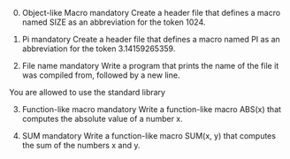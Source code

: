 0. Object-like Macro
mandatory
Create a header file that defines a macro named SIZE as an abbreviation for the token 1024.


1. Pi
mandatory
Create a header file that defines a macro named PI as an abbreviation for the token 3.14159265359.


2. File name
mandatory
Write a program that prints the name of the file it was compiled from, followed by a new line.

You are allowed to use the standard library


3. Function-like macro
mandatory
Write a function-like macro ABS(x) that computes the absolute value of a number x.



4. SUM
mandatory
Write a function-like macro SUM(x, y) that computes the sum of the numbers x and y.

